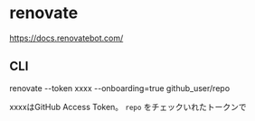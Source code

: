 # renovate

https://docs.renovatebot.com/

## CLI


renovate --token xxxx --onboarding=true github_user/repo

xxxxはGitHub Access Token。 `repo` をチェックいれたトークンで

